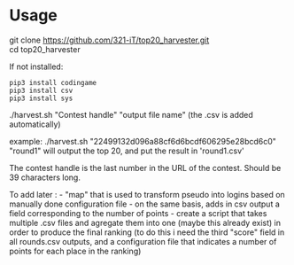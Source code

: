 # Usage

git clone https://github.com/321-iT/top20_harvester.git  
cd top20\_harvester

If not installed:

	pip3 install codingame
	pip3 install csv
	pip3 install sys

./harvest.sh "Contest handle" "output file name" (the .csv is added automatically)

example:
	./harvest.sh "22499132d096a88cf6d6bcdf606295e28bcd6c0" "round1"
		will output the top 20, and put the result in 'round1.csv'

The contest handle is the last number in the URL of the contest. Should be 39 characters long.

To add later :
	- "map" that is used to transform pseudo into logins based on manually done configuration file
	- on the same basis, adds in csv output a field corresponding to the number of points
	- create a script that takes multiple .csv files and agregate them into one (maybe this already exist) in order to produce the final ranking (to do this i need the third "score" field in all rounds.csv outputs, and a configuration file that indicates a number of points for each place in the ranking)
